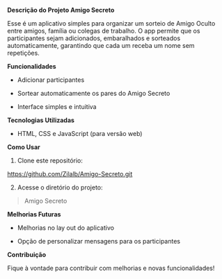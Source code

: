 **Descrição do Projeto Amigo Secreto**

Esse é um aplicativo simples para organizar um sorteio de Amigo Oculto
entre amigos, família ou colegas de trabalho. O app permite que os
participantes sejam adicionados, embaralhados e sorteados
automaticamente, garantindo que cada um receba um nome sem repetições.

**Funcionalidades**

- Adicionar participantes

- Sortear automaticamente os pares do Amigo Secreto

- Interface simples e intuitiva

**Tecnologias Utilizadas**

- HTML, CSS e JavaScript (para versão web)

**Como Usar**

1.  Clone este repositório:

https://github.com/Zilalb/Amigo-Secreto.git

2.  Acesse o diretório do projeto:

> Amigo Secreto

**Melhorias Futuras**

- Melhorias no lay out do aplicativo

- Opção de personalizar mensagens para os participantes

**Contribuição**

Fique à vontade para contribuir com melhorias e novas funcionalidades!
